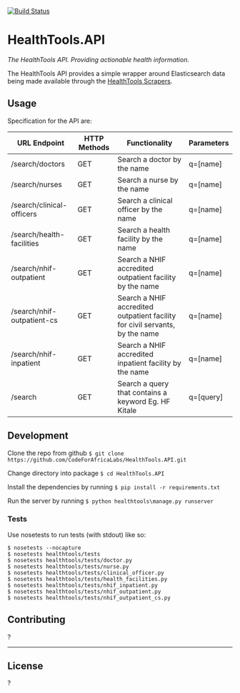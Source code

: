 [![Build Status](https://travis-ci.org/CodeForAfricaLabs/HealthTools.API.svg?branch=master)](https://travis-ci.org/CodeForAfricaLabs/HealthTools.API)

# HealthTools.API

_The HealthTools API. Providing actionable health information._

The HealthTools API provides a simple wrapper around Elasticsearch data being made available through the [HealthTools Scrapers](https://github.com/CodeForAfrica-SCRAPERS/healthtools_ke).

## Usage

Specification for the API are:

| URL Endpoint               | HTTP Methods | Functionality                                                                 | Parameters |
|----------------------------|--------------|-------------------------------------------------------------------------------|------------|
| /search/doctors            | GET          | Search a doctor by the name                                                   | q=[name]   |
| /search/nurses             | GET          | Search a nurse by the name                                                    | q=[name]   |
| /search/clinical-officers  | GET          | Search a clinical officer by the name                                         | q=[name]   |
| /search/health-facilities  | GET          | Search a health facility by the name                                          | q=[name]   |
| /search/nhif-outpatient    | GET          | Search a NHIF accredited outpatient facility by the name                      | q=[name]   |
| /search/nhif-outpatient-cs | GET          | Search a NHIF accredited outpatient  facility for civil servants, by the name | q=[name]   |
| /search/nhif-inpatient     | GET          | Search a NHIF accredited inpatient facility by the name                       | q=[name]   |
| /search                    | GET          | Search a query that contains a keyword Eg. HF Kitale                          | q=[query]  |

## Development

Clone the repo from github `$ git clone https://github.com/CodeForAfricaLabs/HealthTools.API.git`

Change directory into package `$ cd HealthTools.API`

Install the dependencies by running `$ pip install -r requirements.txt`

Run the server by running `$ python healthtools\manage.py runserver`

### Tests

Use nosetests to run tests (with stdout) like so:

```
$ nosetests --nocapture
$ nosetests healthtools/tests
$ nosetests healthtools/tests/doctor.py
$ nosetests healthtools/tests/nurse.py
$ nosetests healthtools/tests/clinical_officer.py
$ nosetests healthtools/tests/health_facilities.py
$ nosetests healthtools/tests/nhif_inpatient.py
$ nosetests healthtools/tests/nhif_outpatient.py
$ nosetests healthtools/tests/nhif_outpatient_cs.py
```

## Contributing

?

---

## License

?


